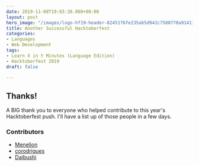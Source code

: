 ```yaml
---
date: 2019-11-08T19:03:38.000+00:00
layout: post
hero_image: "/images/logo-hf19-header-8245176fe235ab5d942c7580778a914110fa06a23c3d55bf40e2d061809d8785.svg"
title: Another Successful Hacktoberfest
categories:
- Languages
- Web Development
tags:
- Learn X in Y Minutes (Language Edition)
- Hacktoberfest 2019
draft: false

---
```

## Thanks!

A BIG thank you to everyone who helped contribute to this year's Hacktoberfest push. I'll have a list up of those people in a few days.

### Contributors

* [Menelion](https://github.com/Menelion)
* [corodrigues](https://github.com/corodrigues)
* [Daibushi](https://github.com/Daibushi)
